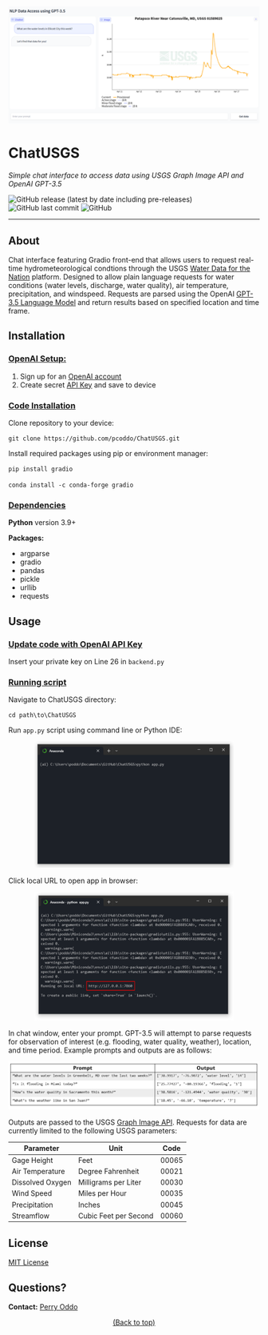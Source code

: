 <!-- Header -->
![Header](https://raw.githubusercontent.com/pcoddo/ChatUSGS/main/img/example.PNG)

# **ChatUSGS**
</p>
<p align="left">
    <em>Simple chat interface to access data using USGS Graph Image API and OpenAI GPT-3.5</em>
</p>

<!-- Badges -->
![GitHub release (latest by date including pre-releases)](https://img.shields.io/github/v/release/pcoddo/ChatUSGS?include_prereleases)
![GitHub last commit](https://img.shields.io/github/last-commit/pcoddo/ChatUSGS)
![GitHub](https://img.shields.io/github/license/pcoddo/ChatUSGS)

---

## About
Chat interface featuring Gradio front-end that allows users to request real-time hydrometeorological condtions through the USGS [Water Data for the Nation](https://waterdata.usgs.gov/nwis) platform. Designed to allow plain language requests for water conditions (water levels, discharge, water quality), air temperature, precipitation, and windspeed. Requests are parsed using the OpenAI [GPT-3.5 Language Model](https://platform.openai.com/docs/models/gpt-3-5) and return results based on specified location and time frame.


## Installation
### <u>OpenAI Setup:</u>
1. Sign up for an [OpenAI account](https://platform.openai.com/)
2. Create secret [API Key](https://platform.openai.com/account/api-keys) and save to device

### <u>Code Installation</u>
Clone repository to your device:
```shell
git clone https://github.com/pcoddo/ChatUSGS.git
```
Install required packages using pip or environment manager:
```shell
pip install gradio

conda install -c conda-forge gradio
```

### <u>Dependencies</u>
**Python** version 3.9+

**Packages:**
  - argparse
  - gradio
  - pandas
  - pickle
  - urllib
  - requests
  
## Usage
### <u>Update code with OpenAI API Key</u>
Insert your private key on Line 26 in `backend.py`

### <u>Running script</u>
Navigate to ChatUSGS directory:
```shell
cd path\to\ChatUSGS
```
Run `app.py` script using command line or Python IDE:
<p align="center">
  <img src="https://raw.githubusercontent.com/pcoddo/ChatUSGS/main/img/run.png" width="400">
</p>

Click local URL to open app in browser:
<p align="center">
  <img src="https://raw.githubusercontent.com/pcoddo/ChatUSGS/main/img/open.png" width="400">
</p>

In chat window, enter your prompt. GPT-3.5 will attempt to parse requests for observation of interest (e.g. flooding, water quality, weather), location, and time period. Example prompts and outputs are as follows:

<p align="center">
  <img src="https://raw.githubusercontent.com/pcoddo/ChatUSGS/main/img/prompts.PNG" width="1000">
</p>

Outputs are passed to the USGS [Graph Image API](https://labs.waterdata.usgs.gov/about-graph-image-api/index.html). Requests for data are currently limited to the following USGS parameters:

| Parameter        | Unit                  | Code  |
| ---------------- | --------------------- | ----- |
| Gage Height      | Feet                  | 00065 |
| Air Temperature  | Degree Fahrenheit     | 00021 |
| Dissolved Oxygen | Milligrams per Liter  | 00030 |
| Wind Speed       | Miles per Hour        | 00035 |
| Precipitation    | Inches                | 00045 |
| Streamflow       | Cubic Feet per Second | 00060 |

## License
[MIT License](https://opensource.org/licenses/MIT)

## Questions?
**Contact:** [Perry Oddo](https://perryoddo.com/#contact)


<p align="center">
  <a href="#chatusgs">(Back to top)</a>
</p>